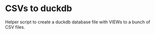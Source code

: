 # CSVs to duckdb
Helper script to create a duckdb database file with VIEWs to a bunch of CSV files.
